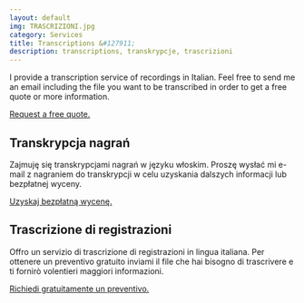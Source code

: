 ```yaml
---
layout: default
img: TRASCRIZIONI.jpg
category: Services
title: Transcriptions &#127911;
description: transcriptions, transkrypcje, trascrizioni
---
```

<p>
I provide a transcription service of recordings in Italian. Feel free to send me an email including the file you want to be transcribed in order to get a free quote or more information.
</p>
<a href="mailto:angela@tiliatranslations.it">Request a free quote.</a>

<h2>Transkrypcja nagrań</h2>
<p>
Zajmuję się transkrypcjami nagrań w języku włoskim. Proszę wysłać mi e-mail z nagraniem do transkrypcji w celu uzyskania dalszych informacji lub bezpłatnej wyceny.
</p>
<a href="mailto:angela@tiliatranslations.it">Uzyskaj bezpłatną wycenę.</a>

<h2>Trascrizione di registrazioni</h2>
<p>
Offro un servizio di trascrizione di registrazioni in lingua italiana. Per ottenere un preventivo gratuito inviami il file che hai bisogno di trascrivere e ti fornirò volentieri maggiori informazioni. 
</p>
  <a href="mailto:angela@tiliatranslations.it">Richiedi gratuitamente un preventivo.</a>

